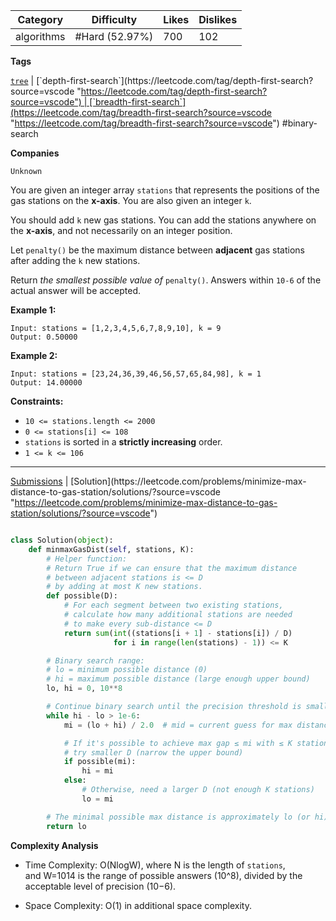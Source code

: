 
| Category   | Difficulty     | Likes | Dislikes |
| ---------- | -------------- | ----- | -------- |
| algorithms | #Hard (52.97%) | 700   | 102      |

**Tags**

[`tree`](https://leetcode.com/tag/tree?source=vscode "https://leetcode.com/tag/tree?source=vscode") | [`depth-first-search`](https://leetcode.com/tag/depth-first-search?source=vscode "https://leetcode.com/tag/depth-first-search?source=vscode") | [`breadth-first-search`](https://leetcode.com/tag/breadth-first-search?source=vscode "https://leetcode.com/tag/breadth-first-search?source=vscode") #binary-search 

**Companies**

`Unknown`

You are given an integer array `stations` that represents the positions of the gas stations on the **x-axis**. You are also given an integer `k`.

You should add `k` new gas stations. You can add the stations anywhere on the **x-axis**, and not necessarily on an integer position.

Let `penalty()` be the maximum distance between **adjacent** gas stations after adding the `k` new stations.

Return _the smallest possible value of_ `penalty()`. Answers within `10-6` of the actual answer will be accepted.

**Example 1:**

```
Input: stations = [1,2,3,4,5,6,7,8,9,10], k = 9
Output: 0.50000
```

**Example 2:**

```
Input: stations = [23,24,36,39,46,56,57,65,84,98], k = 1
Output: 14.00000
```

**Constraints:**

- `10 <= stations.length <= 2000`
- `0 <= stations[i] <= 108`
- `stations` is sorted in a **strictly increasing** order.
- `1 <= k <= 106`

---

[Submissions](https://leetcode.com/problems/minimize-max-distance-to-gas-station/submissions/?source=vscode "https://leetcode.com/problems/minimize-max-distance-to-gas-station/submissions/?source=vscode") | [Solution](https://leetcode.com/problems/minimize-max-distance-to-gas-station/solutions/?source=vscode "https://leetcode.com/problems/minimize-max-distance-to-gas-station/solutions/?source=vscode")


```python

class Solution(object):
    def minmaxGasDist(self, stations, K):
        # Helper function:
        # Return True if we can ensure that the maximum distance
        # between adjacent stations is <= D
        # by adding at most K new stations.
        def possible(D):
            # For each segment between two existing stations,
            # calculate how many additional stations are needed
            # to make every sub-distance <= D
            return sum(int((stations[i + 1] - stations[i]) / D)
                       for i in range(len(stations) - 1)) <= K

        # Binary search range:
        # lo = minimum possible distance (0)
        # hi = maximum possible distance (large enough upper bound)
        lo, hi = 0, 10**8

        # Continue binary search until the precision threshold is small enough
        while hi - lo > 1e-6:
            mi = (lo + hi) / 2.0  # mid = current guess for max distance

            # If it's possible to achieve max gap ≤ mi with ≤ K stations,
            # try smaller D (narrow the upper bound)
            if possible(mi):
                hi = mi
            else:
                # Otherwise, need a larger D (not enough K stations)
                lo = mi

        # The minimal possible max distance is approximately lo (or hi)
        return lo

```

**Complexity Analysis**

- Time Complexity: O(NlogW), where N is the length of `stations`, and W=1014 is the range of possible answers (10^8), divided by the acceptable level of precision (10−6).
    
- Space Complexity: O(1) in additional space complexity.